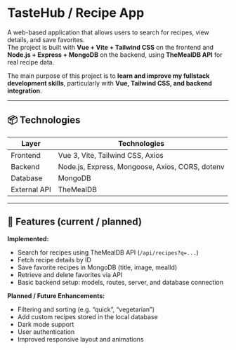 # TasteHub / Recipe App

A web-based application that allows users to search for recipes, view details, and save favorites.  
The project is built with **Vue + Vite + Tailwind CSS** on the frontend and **Node.js + Express + MongoDB** on the backend, using **TheMealDB API** for real recipe data.

The main purpose of this project is to **learn and improve my fullstack development skills**, particularly with **Vue, Tailwind CSS, and backend integration**.

---

## 📦 Technologies

| Layer | Technologies |
|-------|---------------|
| Frontend | Vue 3, Vite, Tailwind CSS, Axios |
| Backend | Node.js, Express, Mongoose, Axios, CORS, dotenv |
| Database | MongoDB |
| External API | TheMealDB |

---

## 🚀 Features (current / planned)

**Implemented:**
- Search for recipes using TheMealDB API (`/api/recipes?q=...`)  
- Fetch recipe details by ID  
- Save favorite recipes in MongoDB (title, image, mealId)  
- Retrieve and delete favorites via API  
- Basic backend setup: models, routes, server, and database connection  

**Planned / Future Enhancements:**
- Filtering and sorting (e.g. “quick”, “vegetarian”)  
- Add custom recipes stored in the local database  
- Dark mode support  
- User authentication  
- Improved responsive layout and animations  
